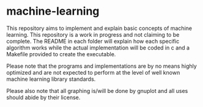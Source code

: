 # machine-learning

This repository aims to implement and explain basic concepts of machine learning.
This repository is a work in progress and not claiming to be complete.
The README in each folder will explain how each specific algorithm works while
the actual implementation will be coded in c and a Makefile provided to create the
executable.

Please note that the programs and implementations are by no means highly
optimized and are not expected to perform at the level of well known machine learning
library standards.

Please also note that all graphing is/will be done by gnuplot and all uses should abide
by their license.
